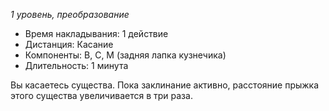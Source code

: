 *1 уровень, преобразование*

- Время накладывания: 1 действие
- Дистанция: Касание
- Компоненты: В, С, М (задняя лапка кузнечика)
- Длительность: 1 минута

Вы касаетесь существа. Пока заклинание активно, расстояние прыжка этого существа увеличивается в три раза.